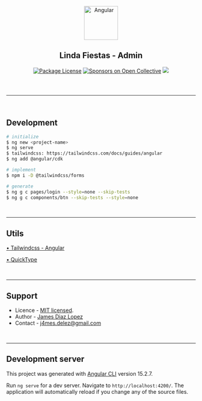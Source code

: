 <header>
  <p align="center">
    <a href="https://angular.io/docs" target="blank"><img src="https://angular.io/assets/images/logos/angular/logo-nav@2x.png" width="90" alt="Angular" /></a>
    <h2 align="center">Linda Fiestas - Admin</h2>
  </p>
  <section align="center">
  <a href="#"><img src="https://img.shields.io/npm/l/@nestjs/core.svg" alt="Package License" /></a>
  <a href="#"><img src="https://opencollective.com/nest/sponsors/badge.svg" alt="Sponsors on Open Collective" /></a>
  <a href="#"><img src="https://img.shields.io/twitter/follow/nestframework.svg?style=social&label=134%20Followers"></a>
  </section>
</header>
<hr/><br/>

<!-- %%%%%%%%%%%%%%%%%%%%%%%%%%%%%%%%%%%%%%%%%%%%%%%%%%%%%% -->

## Development

```bash
# initialize
$ ng new <project-name>
$ ng serve
$ tailwindcss: https://tailwindcss.com/docs/guides/angular
$ ng add @angular/cdk

# implement
$ npm i -D @tailwindcss/forms

# generate
$ ng g c pages/login --style=none --skip-tests
$ ng g c components/btn --skip-tests --style=none

```

<br/><hr/>

## Utils

[• Tailwindcss - Angular](https://tailwindcss.com/docs/guides/angular)

[• QuickType](https://app.quicktype.io/)

<!-- %%%%%%%%%%%%%%%%%%%%%%%%%%%%%%%%%%%%%%%% -->

<br/><hr/>

## Support

- Licence - [MIT licensed](LICENSE).
- Author - [James Diaz Lopez](https://www.linkedin.com/in/james-jalz/)
- Contact - [j4mes.delez@gmail.com](mailto:j4mes.delez@gmail.com)

<br/><hr/>

## Development server

This project was generated with [Angular CLI](https://github.com/angular/angular-cli) version 15.2.7.

Run `ng serve` for a dev server. Navigate to `http://localhost:4200/`. The application will automatically reload if you change any of the source files.

<!--
  RESOURCES:
  https://atlassian.design/resources/logo-library
  https://undraw.co/illustrations
 -->

